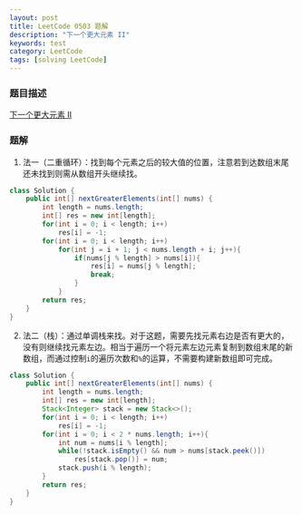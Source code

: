 ```yaml
---
layout: post
title: LeetCode 0503 题解
description: "下一个更大元素 II"
keywords: test
category: LeetCode
tags: [solving LeetCode]
---
```


### 题目描述
[下一个更大元素 II](https://leetcode-cn.com/problems/next-greater-element-ii/)

### 题解
1. 法一（二重循环）：找到每个元素之后的较大值的位置，注意若到达数组末尾还未找到则需从数组开头继续找。
```java
class Solution {
    public int[] nextGreaterElements(int[] nums) {
        int length = nums.length;
        int[] res = new int[length];
        for(int i = 0; i < length; i++)
            res[i] = -1;
        for(int i = 0; i < length; i++)
            for(int j = i + 1; j < nums.length + i; j++){
                if(nums[j % length] > nums[i]){
                    res[i] = nums[j % length];
                    break;
                }    
            }
        return res;
    }
}
```
2. 法二（栈）：通过单调栈来找。对于这题，需要先找元素右边是否有更大的，没有则继续找元素左边。相当于遍历一个将元素左边元素复制到数组末尾的新数组，而通过控制`i`的遍历次数和`%`的运算，不需要构建新数组即可完成。
```java
class Solution {
    public int[] nextGreaterElements(int[] nums) {
        int length = nums.length;
        int[] res = new int[length];
        Stack<Integer> stack = new Stack<>();
        for(int i = 0; i < length; i++)
            res[i] = -1;
        for(int i = 0; i < 2 * nums.length; i++){
            int num = nums[i % length];
            while(!stack.isEmpty() && num > nums[stack.peek()])
                res[stack.pop()] = num;
            stack.push(i % length);
        }
        return res;
    }
}
```